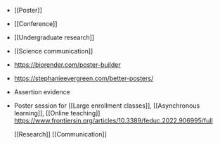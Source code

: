 - [[Poster]]
- [[Conference]]
- [[Undergraduate research]]
- [[Science communication]]
- https://biorender.com/poster-builder
- https://stephanieevergreen.com/better-posters/
- Assertion evidence
- Poster session for  [[Large enrollment classes]],  [[Asynchronous learning]],  [[Online teaching]]
  https://www.frontiersin.org/articles/10.3389/feduc.2022.906995/full
  
  [[Research]]
  [[Communication]]